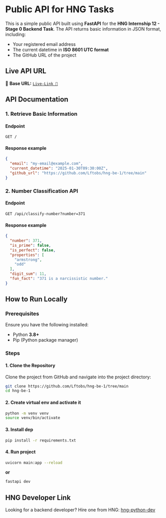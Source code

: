 
# **Public API for HNG Tasks**  

This is a simple public API built using **FastAPI** for the **HNG Internship 12 - Stage 0 Backend Task**. The API returns basic information in JSON format, including:  
- Your registered email address  
- The current datetime in **ISO 8601 UTC format**  
- The GitHub URL of the project  

## **Live API URL**  
🚀 **Base URL:** [`Live-Link 🥲`](https://hng-be-1.vercel.app/)  

## **API Documentation**  

### **1. Retrieve Basic Information**  
#### **Endpoint**  
```http
GET /
```

#### **Response example**
```json
{
  "email": "my-email@example.com",
  "current_datetime": "2025-01-30T09:30:00Z",
  "github_url": "https://github.com/Lftobs/hng-be-1/tree/main"
}
```

### **2. Number Classification API**  
#### **Endpoint**  
```http
GET /api/classify-number?number=371
```

#### **Response example**
```json
{
  "number": 371,
  "is_prime": false,
  "is_perfect": false,
  "properties": [
    "armstrong",
    "odd"
  ],
  "digit_sum": 11,
  "fun_fact": "371 is a narcissistic number."
}
```
## **How to Run Locally**  

### **Prerequisites**  
Ensure you have the following installed:  
- Python **3.8+**  
- Pip (Python package manager)  

### **Steps**  

#### **1. Clone the Repository**  
Clone the project from GitHub and navigate into the project directory:  

```sh
git clone https://github.com/Lftobs/hng-be-1/tree/main
cd hng-be-1
```
#### **2. Create virtual env and activate it**
```sh
python -m venv venv
source venv/bin/activate
```
#### **3. Install dep**
```sh 
pip install -r requirements.txt
```
#### **4. Run project**
```sh
uvicorn main:app --reload
```
**or**
```sh
fastapi dev
```
## **HNG Developer Link** 
Looking for a backend developer? Hire one from HNG:
[hng-python-dev](https://hng.tech/hire/python-developers)
